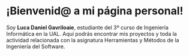 # ¡Bienvenid@ a mi página personal!

Soy **Luca Daniel Gavriloaie**, estudiante del 3º curso de Ingeniería Informática en la UAL. Aquí podrás encontrar mis proyectos y toda la actividad relacionada con la asignatura Herramientas y Métodos de la Ingeniería del Software.
